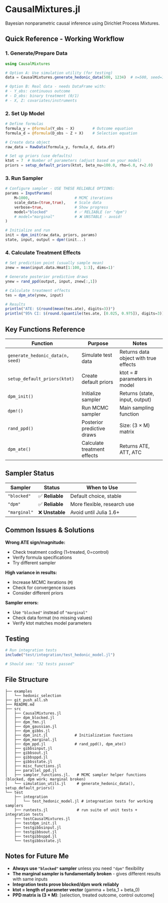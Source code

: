 # CausalMixtures.jl

Bayesian nonparametric causal inference using Dirichlet Process Mixtures.

## Quick Reference - Working Workflow

### 1. Generate/Prepare Data
```julia
using CausalMixtures

# Option A: Use simulation utility (for testing)
data = CausalMixtures.generate_hedonic_data(500, 1234)  # n=500, seed=1234

# Option B: Real data - needs DataFrame with:
# - Y_obs: continuous outcome
# - D_obs: binary treatment (0/1) 
# - X, Z: covariates/instruments
```

### 2. Set Up Model
```julia
# Define formulas
formula_y = @formula(Y_obs ~ X)        # Outcome equation
formula_d = @formula(D_obs ~ Z + X)    # Selection equation

# Create data object
raw_data = RawData(formula_y, formula_d, data.df)

# Set up priors (use defaults)
ktot = 7  # Number of parameters (adjust based on your model)
priors = setup_default_priors(ktot, beta_nu=100.0, rho=6.0, r=2.0)
```

### 3. Run Sampler
```julia
# Configure sampler - USE THESE RELIABLE OPTIONS:
params = InputParams(
    M=1000,                    # MCMC iterations
    scale_data=(true,true),    # Scale data
    verbose=true,              # Show progress
    model="blocked"            # ✅ RELIABLE (or "dpm")
    # model="marginal"         # ❌ UNSTABLE - avoid!
)

# Initialize and run
init = dpm_init(raw_data, priors, params)
state, input, output = dpm!(init...)
```

### 4. Calculate Treatment Effects
```julia
# Set prediction point (usually sample mean)
znew = mean(input.data.Hmat[1:100, 1:3], dims=1)'

# Generate posterior predictive draws
ynew = rand_ppd(output, input, znew[:,1])

# Calculate treatment effects
tes = dpm_ate(ynew, input)

# Results
println("ATE: $(round(mean(tes.ate), digits=3))")
println("95% CI: $(round.(quantile(tes.ate, [0.025, 0.975]), digits=3))")
```

## Key Functions Reference

| Function | Purpose | Notes |
|----------|---------|-------|
| `generate_hedonic_data(n, seed)` | Simulate test data | Returns data object with true effects |
| `setup_default_priors(ktot)` | Create default priors | ktot = # parameters in model |
| `dpm_init()` | Initialize sampler | Returns (state, input, output) |
| `dpm!()` | Run MCMC sampler | Main sampling function |
| `rand_ppd()` | Posterior predictive draws | Size: (3 × M) matrix |
| `dpm_ate()` | Calculate treatment effects | Returns ATE, ATT, ATC |

## Sampler Status

| Sampler | Status | When to Use |
|---------|--------|-------------|
| `"blocked"` | ✅ **Reliable** | Default choice, stable |
| `"dpm"` | ✅ **Reliable** | More flexible, research use |
| `"marginal"` | ❌ **Unstable** | Avoid until Julia 1.6+ |

## Common Issues & Solutions

**Wrong ATE sign/magnitude:**
- Check treatment coding (1=treated, 0=control)
- Verify formula specifications
- Try different sampler

**High variance in results:**
- Increase MCMC iterations (`M`)
- Check for convergence issues
- Consider different priors

**Sampler errors:**
- Use `"blocked"` instead of `"marginal"`
- Check data format (no missing values)
- Verify ktot matches model parameters

## Testing

```julia
# Run integration tests
include("test/integration/test_hedonic_model.jl")

# Should see: "32 tests passed"
```

## File Structure
```
├── examples
│   └── hedonic_selection
├── git_push_all.sh
├── README.md
├── src
│   ├── CausalMixtures.jl
│   ├── dpm_blocked.jl
│   ├── dpm_fmn.jl
│   ├── dpm_gaussian.jl
│   ├── dpm_gibbs.jl
│   ├── dpm_init.jl            # Initialization functions
│   ├── dpm_marginal.jl
│   ├── dpm_ppd.jl             # rand_ppd(), dpm_ate()
│   ├── gibbsinput.jl
│   ├── gibbsout.jl
│   ├── gibbsppd.jl
│   ├── gibbsstate.jl
│   ├── misc_functions.jl
│   ├── parallel_ppd.jl
│   ├── sampler_functions.jl.   # MCMC sampler helper functions (blocked, dpm work; marginal broken)
│   └── simulation_utils.jl     # generate_hedonic_data(), setup_default_priors()
└── test
    ├── integration
    │   └── test_hedonic_model.jl # integreation tests for working samplers
    ├── runtests.jl             # run suite of unit tests + integration tests
    ├── testCausalMixtures.jl
    ├── testdpm_init.jl
    ├── testgibbsinput.jl
    ├── testgibbsout.jl
    ├── testgibbsppd.jl
    └── testgibbsstate.jl
```

## Notes for Future Me

- **Always use `"blocked"` sampler** unless you need `"dpm"` flexibility
- **The marginal sampler is fundamentally broken** - gives different results with same inputs
- **Integration tests prove blocked/dpm work reliably** 
- **ktot = length of parameter vector** (gamma + beta_1 + beta_0)
- **PPD matrix is (3 × M)**: [selection, treated outcome, control outcome]
